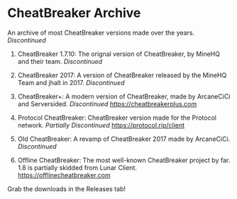 # CheatBreaker Archive
An archive of most CheatBreaker versions made over the years. *Discontinued*

1. CheatBreaker 1.7.10:
The orignal version of CheatBreaker, by MineHQ and their team. *Discontinued*

2. CheatBreaker 2017:
A version of CheatBreaker released by the MineHQ Team and jhalt in 2017. *Discontinued*

3. CheatBreaker+:
A modern version of CheatBreaker, made by ArcaneCiCi and Serversided. *Discontinued*
https://cheatbreakerplus.com

4. Protocol CheatBreaker:
CheatBreaker version made for the Protocol network. *Partially Discontinued*
https://protocol.rip/client

5. Old CheatBreaker:
A revamp of CheatBreaker 2017 made by ArcaneCiCi. *Discontinued*

6. Offline CheatBreaker:
The most well-known CheatBreaker project by far. 1.8 is partially skidded from Lunar Client.
https://offlinecheatbreaker.com

Grab the downloads in the Releases tab!
